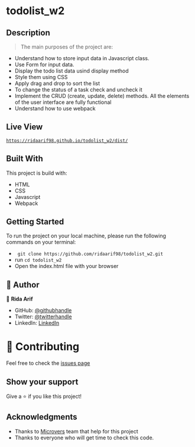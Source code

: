 # todolist_w2

## Description

> The main purposes of the project are:

- Understand how to store input data in Javascript class.
- Use Form for input data.
- Display the todo list data usind display method
- Style them using CSS
- Apply drag and drop to sort the list
- To change the status of a task check and uncheck it
- Implement the CRUD (create, update, delete) methods. All the elements of the user interface are fully functional
- Understand how to use webpack

## Live View

[`https://ridaarif98.github.io/todolist_w2/dist/`](https://ridaarif98.github.io/todolist_w2/dist/)


## Built With

This project is build with:

- HTML
- CSS
- Javascript
- Webpack

## Getting Started

To run the project on your local machine, please run the following commands on your terminal:

- ` git clone https://github.com/ridaarif98/todolist_w2.git`
- run `cd todolist_w2`
- Open the index.html file with your browser


## 👤 Author

👤 **Rida Arif**
- GitHub: [@githubhandle](https://github.com/ridaarif98)
- Twitter: [@twitterhandle](https://twitter.com/Rida29984906)
- LinkedIn: [LinkedIn](https://www.linkedin.com/in/rida-arif-90945520b/)

# :handshake: Contributing

Feel free to check the [issues page](https://github.com/Beardless-sheik/AwesomeBooks/issues)

## Show your support

Give a :star: if you like this project!

## Acknowledgments

- Thanks to [Microvers](www.microverse.org) team that help for this project
- Thanks to everyone who will get time to check this code.
